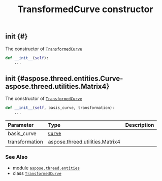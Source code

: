 ﻿---
title: TransformedCurve constructor
second_title: Aspose.3D for Python via .NET API References
description: 
type: docs
weight: 10
url: /aspose.threed.entities/transformedcurve/__init__/
is_root: false
---

## __init__ {#}

The constructor of [`TransformedCurve`](/3d/python-net/aspose.threed.entities/transformedcurve)



```python
def __init__(self):
    ...
```




## __init__ {#aspose.threed.entities.Curve-aspose.threed.utilities.Matrix4}

The constructor of [`TransformedCurve`](/3d/python-net/aspose.threed.entities/transformedcurve)



```python
def __init__(self, basis_curve, transformation):
    ...
```


| Parameter | Type | Description |
| :- | :- | :- |
| basis_curve | [`Curve`](/3d/python-net/aspose.threed.entities/curve) |  |
| transformation | aspose.threed.utilities.Matrix4 |  |



### See Also
* module [`aspose.threed.entities`](../../)
* class [`TransformedCurve`](/3d/python-net/aspose.threed.entities/transformedcurve)
